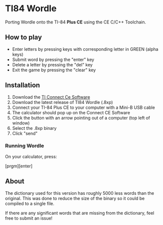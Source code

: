 # TI84 Wordle

Porting Wordle onto the TI-84 **Plus CE** using the CE C/C++ Toolchain.

## How to play

- Enter letters by pressing keys with corresponding letter in GREEN (alpha keys)
- Submit word by pressing the "enter" key
- Delete a letter by pressing the "del" key
- Exit the game by pressing the "clear" key

## Installation

1. Download the [TI Connect Ce Software](https://education.ti.com/en/software/details/en/CA9C74CAD02440A69FDC7189D7E1B6C2/swticonnectcesoftware)
2. Download the latest release of TI84 Wordle (.8xp)
3. Connect your TI-84 Plus CE to your computer with a Mini-B USB cable
4. The calculator should pop up on the Connect CE Software
5. Click the button with an arrow pointing out of a computer (top left of window)
6. Select the .8xp binary
7. Click "send"

### Running Wordle

On your calculator, press:

[prgm][enter]

## About

The dictionary used for this version has roughly 5000 less words than the original. This was done to reduce the size of the binary so it could be compiled to a single file.

If there are any significant words that are missing from the dictionary, feel free to submit an issue!
